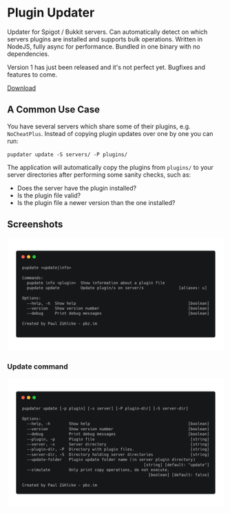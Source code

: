 # Plugin Updater
Updater for Spigot / Bukkit servers. Can automatically detect on which servers plugins are installed
and supports bulk operations.
Written in NodeJS, fully async for performance. Bundled in one binary with no dependencies.

Version 1 has just been released and it's not perfect yet. Bugfixes and features to come.

[Download](https://github.com/Tallcraft/plugin-updater/releases)

## A Common Use Case
You have several servers which share some of their plugins, e.g. `NoCheatPlus`. Instead of copying
plugin updates over one by one you can run:
```
pupdater update -S servers/ -P plugins/
```
The application will automatically copy the plugins from `plugins/` to your server
directories after performing some sanity checks, such as:
 - Does the server have the plugin installed?
 - Is the plugin file valid?
 - Is the plugin file a newer version than the one installed?

## Screenshots
![screenshot](screenshot1.png)

### Update command
![screenshot](screenshot2.png)